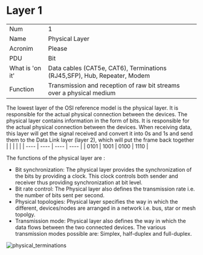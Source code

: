 # Layer 1


|                 | |
|-----------------|-|
| Num             |1|
| Name            |Physical Layer|
| Acronim         |Please|
| PDU             |Bit|
| What is 'on it' | Data cables (CAT5e, CAT6), Terminations (RJ45,SFP), Hub, Repeater, Modem |
| Function        |Transmission and reception of raw bit streams over a physical medium|

The lowest layer of the OSI reference model is the physical layer. It is responsible for the actual physical connection between the devices. The physical layer contains information in the form of bits. It is responsible for the actual physical connection between the devices. When receiving data, this layer will get the signal received and convert it into 0s and 1s and send them to the Data Link layer (layer 2), which will put the frame back together
|      |      |      |      |
| ---- | ---- | ---- | ---- |
| 0101 | 1001 | 0100 | 1110 |

The functions of the physical layer are :

- Bit synchronization: The physical layer provides the synchronization of the bits by providing a clock. This clock controls both sender and receiver thus providing synchronization at bit level.
- Bit rate control: The Physical layer also defines the transmission rate i.e. the number of bits sent per second.
- Physical topologies: Physical layer specifies the way in which the different, devices/nodes are arranged in a network i.e. bus, star or mesh topolgy.
- Transmission mode: Physical layer also defines the way in which the data flows between the two connected devices. The various transmission modes possible are: Simplex, half-duplex and full-duplex.

![physical_terminations](https://raw.githubusercontent.com/justin-p/my-notes-and-snippets/master/.gitbook/assets/IMG/physical_terminations-packetlife.png)
